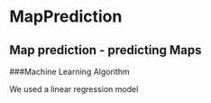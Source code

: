 # MapPrediction
## Map prediction - predicting Maps

###Machine Learning Algorithm

We used a linear regression model
